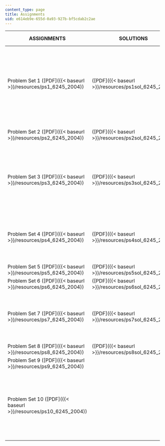 ```yaml
---
content_type: page
title: Assignments
uid: e614eb9e-655d-0a93-927b-bf5cdab2c2ae
---
```


| ASSIGNMENTS | SOLUTIONS | SUPPORTING FILES |
| --- | --- | --- |
| Problem Set 1 ([PDF]({{< baseurl >}}/resources/ps1_6245_2004)) | ([PDF]({{< baseurl >}}/resources/ps1sol_6245_2004)) | ps1\_1.m ([M](./resolveuid/587de9aca94c1afde96344c2d9ccbd85))  {{< br >}}ps1\_2.m ([M](./resolveuid/e841784934c75e96251cbece0827cc94))  {{< br >}}ps1\_1a.mdl ([MDL](./resolveuid/ae5260647ac463febc5ceaa41d2587d0))  {{< br >}}ps1\_1b.mdl ([MDL](./resolveuid/87da9583a1cec998bc57e08f9b827a3f))  {{< br >}}ps1\_2a.mdl ([MDL](./resolveuid/8f945f5c588a3f6f776867423c570138))  {{< br >}}ps1\_2b.mdl ([MDL](./resolveuid/7e84f44cd8a036b33cfca95273bb7c17)) |
| Problem Set 2 ([PDF]({{< baseurl >}}/resources/ps2_6245_2004)) | ([PDF]({{< baseurl >}}/resources/ps2sol_6245_2004)) | ps2\_3.m ([M](./resolveuid/a82a79e14f4bfaf35a57945e0205b78a))  {{< br >}}ps2\_3a.mdl ([MDL](./resolveuid/456c97e518911aa87d3f389dc542dfe0)) |
| Problem Set 3 ([PDF]({{< baseurl >}}/resources/ps3_6245_2004)) | ([PDF]({{< baseurl >}}/resources/ps3sol_6245_2004)) | ps3\_1.m ([M](./resolveuid/56d60b66e2ef3d35c69844c051fd3e1f))  {{< br >}}ps3\_2a.m ([M](./resolveuid/ccc8173c65e919598ffa3267452bb55e))  {{< br >}}ps3\_2b.m ([M](./resolveuid/4880225d4488c3389dd33f19005fdff1))  {{< br >}}ps3\_1a.mdl ([MDL](./resolveuid/b9eeb98e5004189f170b1ea5faac6173))  {{< br >}}ps3\_2c.mdl ([MDL](./resolveuid/012a0b2071fa64007c851acd51f21169)) |
| Problem Set 4 ([PDF]({{< baseurl >}}/resources/ps4_6245_2004)) | ([PDF]({{< baseurl >}}/resources/ps4sol_6245_2004)) | ps4\_1.m ([M](./resolveuid/1192f71da67e1b1afc80d2e6707783f0))  {{< br >}}ps4\_2.m ([M](./resolveuid/a8a7fa4e5cda478b70eefe4ae24b7e76))  {{< br >}}ps4\_3.m ([M](./resolveuid/5176c4747f14666ccaab667d8af9ab68))  {{< br >}}ps4\_3a.mdl ([MDL](./resolveuid/ae3965ae5785aca3c14ace718a4e3d9c)) |
| Problem Set 5 ([PDF]({{< baseurl >}}/resources/ps5_6245_2004)) | ([PDF]({{< baseurl >}}/resources/ps5sol_6245_2004)) | ps5\_3.m ([M](./resolveuid/d6b5fa60531ae516172e8fdf8219e53c)) |
| Problem Set 6 ([PDF]({{< baseurl >}}/resources/ps6_6245_2004)) | ([PDF]({{< baseurl >}}/resources/ps6sol_6245_2004)) | &nbsp; |
| Problem Set 7 ([PDF]({{< baseurl >}}/resources/ps7_6245_2004)) | ([PDF]({{< baseurl >}}/resources/ps7sol_6245_2004)) | ps7\_1\_1.m ([M](./resolveuid/626b740afc1ebd01eadbf3cd6c84e750))  {{< br >}}ps7\_1\_2.m ([M](./resolveuid/a7ca36ddccbf9cdc91e03d7fafd0aac0))  {{< br >}}ps7\_3\_1.m ([M](./resolveuid/8f09d82e3f65d369f572fa17771e21d1))  {{< br >}}ps7\_3\_2.m ([M](./resolveuid/31ede8a97bf24ab66e52969c8b1f9be3)) |
| Problem Set 8 ([PDF]({{< baseurl >}}/resources/ps8_6245_2004)) | ([PDF]({{< baseurl >}}/resources/ps8sol_6245_2004)) | &nbsp; |
| Problem Set 9 ([PDF]({{< baseurl >}}/resources/ps9_6245_2004)) | &nbsp; |
| Problem Set 10 ([PDF]({{< baseurl >}}/resources/ps10_6245_2004)) | &nbsp; | check.m ([M](./resolveuid/2ac489ae3b8ddab775af9415c5e57d2b))  {{< br >}}dit.m ([M](./resolveuid/82067d40a22b54f50acd48f25a4f2d6f))  {{< br >}}kit.m ([M](./resolveuid/7efd8b2d81e67501a050cf5dee57ac88))  {{< br >}}ps10b\_1.mdl ([MDL](./resolveuid/55987d80bc5da7465257c269d068d923))  {{< br >}}ps10b\_2.mdl ([MDL](./resolveuid/f6a62c8364e9026e4300fe53a699fd43))  {{< br >}}ps10b\_3.mdl ([MDL](./resolveuid/8787223fa2b5685545a1f7fa76092840))